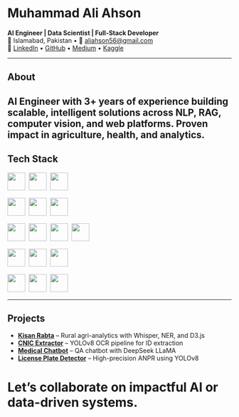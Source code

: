 # Muhammad Ali Ahson

**AI Engineer | Data Scientist | Full-Stack Developer**  
📍 Islamabad, Pakistan • 📧 [aliahson56@gmail.com](mailto:aliahson56@gmail.com)  
🔗 [LinkedIn](https://www.linkedin.com/in/muhammadaliahson/) • [GitHub](https://github.com/MuhammadAliAhson) • [Medium](https://aliahson.medium.com/) • [Kaggle](https://www.kaggle.com/muhammadaliahson)

---

## About

AI Engineer with 3+ years of experience building scalable, intelligent solutions across NLP, RAG, computer vision, and web platforms. Proven impact in agriculture, health, and analytics.
---
## Tech Stack

<!-- Languages -->
<img src="https://cdn.jsdelivr.net/gh/devicons/devicon/icons/python/python-original.svg" width="40" />&nbsp;
<img src="https://cdn.jsdelivr.net/gh/devicons/devicon/icons/javascript/javascript-original.svg" width="40" />&nbsp;
<img src="https://cdn.jsdelivr.net/gh/devicons/devicon/icons/cplusplus/cplusplus-original.svg" width="40" />

<!-- AI / ML -->
<img src="https://cdn.jsdelivr.net/gh/devicons/devicon/icons/tensorflow/tensorflow-original.svg" width="40" />&nbsp;
<img src="https://cdn.jsdelivr.net/gh/devicons/devicon/icons/pytorch/pytorch-original.svg" width="40" />&nbsp;
<img src="https://cdn.jsdelivr.net/gh/devicons/devicon/icons/opencv/opencv-original.svg" width="40" />

<!-- Web -->
<img src="https://cdn.jsdelivr.net/gh/devicons/devicon/icons/react/react-original.svg" width="40" />&nbsp;
<img src="https://cdn.jsdelivr.net/gh/devicons/devicon/icons/nodejs/nodejs-original.svg" width="40" />&nbsp;
<img src="https://cdn.jsdelivr.net/gh/devicons/devicon/icons/express/express-original.svg" width="40" />&nbsp;
<img src="https://cdn.jsdelivr.net/gh/devicons/devicon/icons/django/django-plain.svg" width="40" />

<!-- Databases -->
<img src="https://cdn.jsdelivr.net/gh/devicons/devicon/icons/mongodb/mongodb-original.svg" width="40" />&nbsp;
<img src="https://cdn.jsdelivr.net/gh/devicons/devicon/icons/postgresql/postgresql-original.svg" width="40" />&nbsp;
<img src="https://cdn.jsdelivr.net/gh/devicons/devicon/icons/mysql/mysql-original.svg" width="40" />

<!-- Tools -->
<img src="https://cdn.jsdelivr.net/gh/devicons/devicon/icons/git/git-original.svg" width="40" />&nbsp;
<img src="https://cdn.jsdelivr.net/gh/devicons/devicon/icons/github/github-original.svg" width="40" />&nbsp;
<img src="https://cdn.jsdelivr.net/gh/devicons/devicon/icons/docker/docker-original.svg" width="40" />

---
## Projects

- **[Kisan Rabta](https://huggingface.co/spaces/maliahson/Kisan_Rabta)** – Rural agri-analytics with Whisper, NER, and D3.js  
- **[CNIC Extractor](https://huggingface.co/spaces/maliahson/CNIC_Detector)** – YOLOv8 OCR pipeline for ID extraction  
- **[Medical Chatbot](https://huggingface.co/maliahson/deepseek-finetune-medical)** – QA chatbot with DeepSeek LLaMA  
- **[License Plate Detector](https://huggingface.co/spaces/maliahson/YOLO_Lisencse_Plate_Detector)** – High-precision ANPR using YOLOv8

# Let’s collaborate on impactful AI or data-driven systems.
